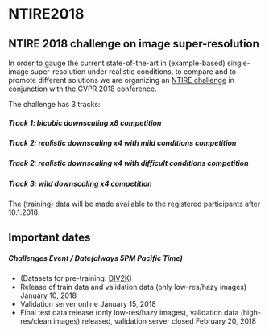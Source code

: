 # NTIRE2018
## NTIRE 2018 challenge on image super-resolution
In order to gauge the current state-of-the-art in (example-based) single-image super-resolution under realistic conditions, to compare and to promote different solutions we are organizing an [NTIRE challenge](http://www.vision.ee.ethz.ch/en/ntire18/) in conjunction with the CVPR 2018 conference.

The challenge has 3 tracks:
##### Track 1: bicubic downscaling x8 competition
##### Track 2: realistic downscaling x4 with mild conditions competition
##### Track 2: realistic downscaling x4 with difficult conditions competition
##### Track 3: wild downscaling x4 competition
The (training) data will be made available to the registered participants after 10.1.2018.      

## Important dates
##### Challenges Event / Date(always 5PM Pacific Time)
+ (Datasets for pre-training: [DIV2K](https://data.vision.ee.ethz.ch/cvl/DIV2K/))
+ Release of train data and validation data (only low-res/hazy images)	January 10, 2018     
+ Validation server online	January 15, 2018    
+ Final test data release (only low-res/hazy images), validation data (high-res/clean images) released, validation server closed	February 20, 2018     
